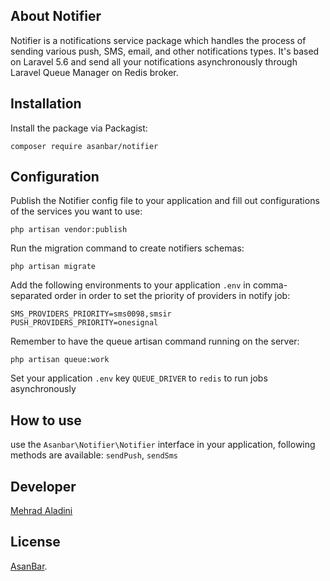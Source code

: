 ## About Notifier

Notifier is a notifications service package which handles the process of sending various push, SMS, email, and other notifications types. It's based on Laravel 5.6 and send all your notifications asynchronously through Laravel Queue Manager on Redis broker.

## Installation

Install the package via Packagist:
```$xslt
composer require asanbar/notifier
```

## Configuration

Publish the Notifier config file to your application and fill out configurations of the services you want to use: 
```$xslt
php artisan vendor:publish
```

Run the migration command to create notifiers schemas:
```$xslt
php artisan migrate
```

Add the following environments to your application `.env` in comma-separated order in order to set the priority of providers in notify job:
```$xslt
SMS_PROVIDERS_PRIORITY=sms0098,smsir
PUSH_PROVIDERS_PRIORITY=onesignal
```

Remember to have the queue artisan command running on the server:
```$xslt
php artisan queue:work
```

Set your application `.env` key `QUEUE_DRIVER` to `redis` to run jobs asynchronously

## How to use

use the `Asanbar\Notifier\Notifier` interface in your application, following methods are available:
`sendPush`, `sendSms`


## Developer

[Mehrad Aladini](mailto:aladini@asanbar.ir)

## License

[AsanBar](https://asanbar.ir).
